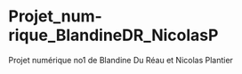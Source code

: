 # Projet_num-rique_BlandineDR_NicolasP
Projet numérique no1 de Blandine Du Réau et Nicolas Plantier
